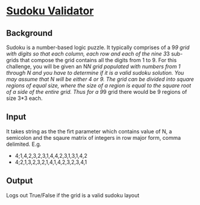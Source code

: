 # [Sudoku Validator](https://g-akshay.github.io/Sudoku-Validator/)

## Background
Sudoku is a number-based logic puzzle. It typically comprises of a 9*9 grid with digits so that each column, each row and each of the nine 3*3 sub-grids that compose the grid contains all the digits from 1 to 9. For this challenge, you will be given an N*N grid populated with numbers from 1 through N and you have to determine if it is a valid sudoku solution. You may assume that N will be either 4 or 9. The grid can be divided into square regions of equal size, where the size of a region is equal to the square root of a side of the entire grid. Thus for a 9*9 grid there would be 9 regions of size 3*3 each.

## Input
It takes string as the the firt parameter which contains value of N, a semicolon and the sqaure matrix of integers in row major form, comma delimited. E.g.

* 4;1,4,2,3,2,3,1,4,4,2,3,1,3,1,4,2
* 4;2,1,3,2,3,2,1,4,1,4,2,3,2,3,4,1

## Output
Logs out True/False if the grid is a valid sudoku layout
